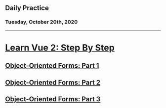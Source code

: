 ## Daily Practice
### Tuesday, October 20th, 2020
---


# [Learn Vue 2: Step By Step](https://laracasts.com/series/learn-vue-2-step-by-step)


## [Object-Oriented Forms: Part 1](https://laracasts.com/series/learn-vue-2-step-by-step/episodes/19)



## [Object-Oriented Forms: Part 2](https://laracasts.com/series/learn-vue-2-step-by-step/episodes/20)



## [Object-Oriented Forms: Part 3](https://laracasts.com/series/learn-vue-2-step-by-step/episodes/21)
